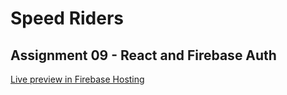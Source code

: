 # Speed Riders

## Assignment 09 - React and Firebase Auth

[Live preview in Firebase Hosting](https://speed-riders.web.app/)